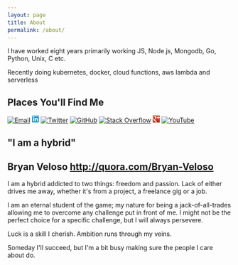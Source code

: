 ```yaml
---
layout: page
title: About
permalink: /about/
---
```


I have worked eight years primarily working JS, Node.js, Mongodb, Go, Python, Unix, C etc.

Recently doing kubernetes, docker, cloud functions, aws lambda and serverless


Places You'll Find Me
---------------------
<a href="mailto:nickleefly&#64;gmail&#46;com">![Email](/assets/gmail.ico )</a>
[![LinkedIn](/assets/linkedin.png )](http://www.linkedin.com/in/nickleefly)
[![Twitter](/assets/twitter.ico )](http://www.twitter.com/nickleefly)
[![GitHub](/assets/github.ico )](http://github.com/nickleefly)
[![Stack Overflow](/assets/so.ico)](http://stackoverflow.com/users/1317035/nickleefly)
[![Google+](/assets/gplus.png )](https://plus.google.com/112854091406192631393)
[![YouTube](/assets/youtube.ico )](http://www.youtube.com/user/nickleeflyonly)

"I am a hybrid"
---------------

## Bryan Veloso http://quora.com/Bryan-Veloso

I am a hybrid addicted to two things: freedom and passion. Lack of either drives me away, whether it's from a project, a freelance gig or a job.

I am an eternal student of the game; my nature for being a jack-of-all-trades allowing me to overcome any challenge put in front of me. I might not be the perfect choice for a specific challenge, but I will always persevere.

Luck is a skill I cherish. Ambition runs through my veins.

Someday I'll succeed, but I'm a bit busy making sure the people I care about do.

